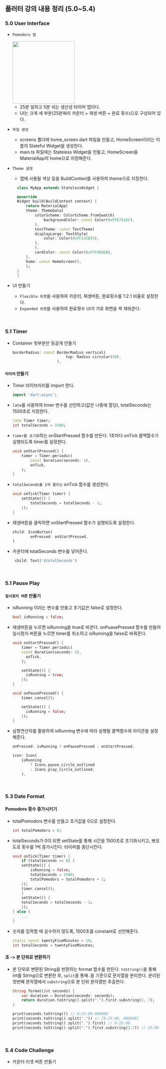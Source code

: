 ## 플러터 강의 내용 정리 (5.0~5.4)

### 5.0 User Interface

- `Pomodoro 앱`

    <img src="./img/20230817_pomodoro.png" width="200px"/>

  - 25분 일하고 5분 쉬는 생산성 타이머 앱이다.
  - UI는 크게 세 부분(25분짜리 카운터 + 재생 버튼 + 완료 횟수)으로 구성되어 있다.

- `파일 생성`

  - screens 폴더에 home_screen.dart 파일을 만들고, HomeScreen이라는 이름의 Stateful Widget을 생성한다.
  - main.ts 파일에는 Stateless Widget을 만들고, HomeScreen을 MaterialApp의 home으로 지정해준다.

- `Theme 설정`

  - 앱에 사용될 색상 등을 BuildContext를 사용하여 theme으로 지정한다.

  ```dart
    class MyApp extends StatelessWidget {

    @override
    Widget build(BuildContext context) {
        return MaterialApp(
        theme: ThemeData(
            colorScheme: ColorScheme.fromSwatch(
                backgroundColor: const Color(0xFFE7626C),
            ),
            textTheme: const TextTheme(
            displayLarge: TextStyle(
                color: Color(0xFF232B55),
            ),
            ),
            cardColor: const Color(0xFFF4EDDB),
        ),
        home: const HomeScreen(),
        );
    }
    }
  ```

- UI 만들기
  - `Flexible 위젯`을 사용하여 카운터, 재생버튼, 완료횟수를 1:2:1 비율로 설정한다.
  - `Expanded 위젯`을 사용하여 완료횟수 UI가 가로 화면을 꽉 채워준다.

<br>

### 5.1 Timer

- Container 윗부분만 둥글게 만들기

  ```dart
  borderRadius: const BorderRadius.vertical(
                          top: Radius.circular(50),
                      ),
  ```

#### `타이머` 만들기

- Timer 라이브러리를 import 한다.

  ```dart
  import 'dart:async';
  ```

- `late`를 사용하여 timer 변수를 선언하고(값은 나중에 할당), totalSeconds는 1500초로 지정한다.

  ```dart
  late Timer timer;
  int totalSeconds = 1500;
  ```

- `timer를 초기화`하는 onStartPressed 함수를 만든다. 1초마다 onTick 콜백함수가 실행되도록 timer를 설정한다.

  ```dart
  void onStartPressed() {
      timer = Timer.periodic(
          const Duration(seconds: 1),
          onTick,
      );
  }
  ```

- `totalSeconds를 1씩 줄이는` onTick 함수를 생성한다.

  ```dart
  void onTick(Timer timer) {
      setState(() {
          totalSeconds = totalSeconds - 1;
      });
  }
  ```

- 재생버튼을 클릭하면 onStartPressed 함수가 실행되도록 설정한다.

  ```dart
  child: IconButton(
          onPressed: onStartPressed,
  )
  ```

- 카운터에 totalSeconds 변수를 넣어준다.
  ```dart
   child: Text('$totalSeconds')
  ```

<br>

### 5.1 Pause Play

#### `일시정지 버튼` 만들기

- isRunning 이라는 변수를 만들고 초기값은 false로 설정한다.

  ```dart
  bool isRunning = false;
  ```

- 재생버튼을 누르면 isRunning을 true로 바꾼다. onPuasePressed 함수를 만들어 일시정지 버튼을 누르면 timer를 취소하고 isRunning을 false로 바꿔준다.

  ```dart
  void onStartPressed() {
      timer = Timer.periodic(
      const Duration(seconds: 1),
        onTick,
      );

      setState(() {
        isRunning = true;
      });
  }

  void onPausePressed() {
      timer.cancel();

      setState(() {
        isRunning = false;
      });
  }
  ```

- 삼항연산자를 활용하여 isRunning 변수에 따라 실행될 콜백함수와 아이콘을 설정해준다.

  ```dart
  onPressed: isRunning ? onPausePressed : onStartPressed,

  icon: Icon(
      isRunning
          ? Icons.pause_circle_outlined
          : Icons.play_circle_outlined,
      ),
  ```

<br>

### 5.3 Date Format

#### Pomodoro 횟수 증가시키기

- totalPomodors 변수를 만들고 초기값을 0으로 설정한다.

  ```dart
  int totalPomodors = 0;
  ```

- totalSeconds가 0이 되면 setState를 통해 시간을 1500초로 초기화시키고, 뽀모도로 횟수를 1씩 증가시킨다. 타이머를 중단시킨다.

  ```dart
  void onTick(Timer timer) {
      if (totalSeconds == 0) {
      setState(() {
          isRunning = false;
          totalSeconds = 1500;
          totalPomodors = totalPomodors + 1;
      });
      timer.cancel();
      }
      setState(() {
      totalSeconds = totalSeconds - 1;
      });
  } else {
      ...
  }
  ```

- 숫자를 입력할 때 실수하지 않도록, 1500초를 constant로 선언해준다.

  ```dart
  static const twentyFiveMinutes = 10;
  int totalSeconds = twentyFiveMinutes;
  ```

#### 초 -> 분 단위로 변환하기

- 분 단위로 변환된 String을 반환하는 format 함수를 만든다. `toString()`을 통해 int를 String으로 변환한 후, `split`을 통해`.`을 기준으로 문자열을 분리한다. 분리된 첫번째 문자열에서 `substring`으로 분 단위 문자열만 추출한다.

  ```dart
  String format(int seconds) {
      var duration = Duration(seconds: seconds);
      return duration.toString().split(".").first.substring(2, 7);
  }
  ```

  ```dart
  print(seconds.toString()) // 0:25:00.000000
  print(seconds.toString().split(".")) // [0:25:00, 000000]
  print(seconds.toString().split(".").first) // 0:25:00
  print(seconds.toString().split(".").first.substring(2,7)) // 25:00
  ```

<br>

### 5.4 Code Challenge

- 카운터 리셋 버튼 만들기
